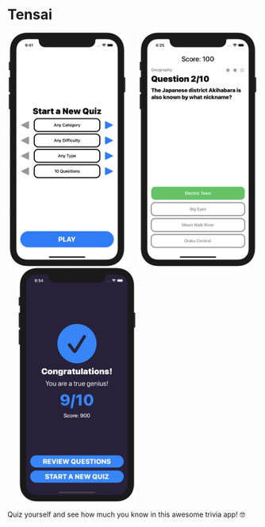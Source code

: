 Tensai
======

<p>
    <img src="Screenshots/start_a_new_quiz.png" width="240" title="Tensai"/>
    &nbsp;&nbsp;&nbsp;&nbsp;
    <img src="Screenshots/trivia_quiz.png" width="240" title="Tensai"/>
    &nbsp;&nbsp;&nbsp;&nbsp;
    <img src="Screenshots/trivia_quiz_result.png" width="240" title="Tensai"/>
</p>

Quiz yourself and see how much you know in this awesome trivia app! 🤓
